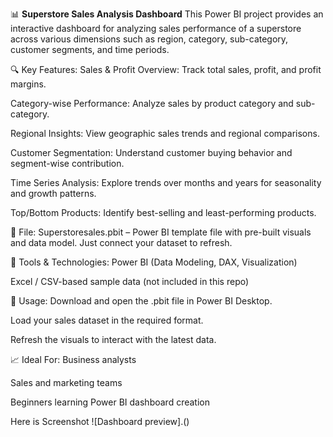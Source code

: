 
📊 **Superstore Sales Analysis Dashboard**
This Power BI project provides an interactive dashboard for analyzing sales performance of a superstore across various dimensions such as region, category, sub-category, customer segments, and time periods.

🔍 Key Features:
Sales & Profit Overview: Track total sales, profit, and profit margins.

Category-wise Performance: Analyze sales by product category and sub-category.

Regional Insights: View geographic sales trends and regional comparisons.

Customer Segmentation: Understand customer buying behavior and segment-wise contribution.

Time Series Analysis: Explore trends over months and years for seasonality and growth patterns.

Top/Bottom Products: Identify best-selling and least-performing products.

📁 File:
Superstoresales.pbit – Power BI template file with pre-built visuals and data model. Just connect your dataset to refresh.

🧰 Tools & Technologies:
Power BI (Data Modeling, DAX, Visualization)

Excel / CSV-based sample data (not included in this repo)

🚀 Usage:
Download and open the .pbit file in Power BI Desktop.

Load your sales dataset in the required format.

Refresh the visuals to interact with the latest data.

📈 Ideal For:
Business analysts

Sales and marketing teams

Beginners learning Power BI dashboard creation

Here is Screenshot
![Dashboard preview].()
